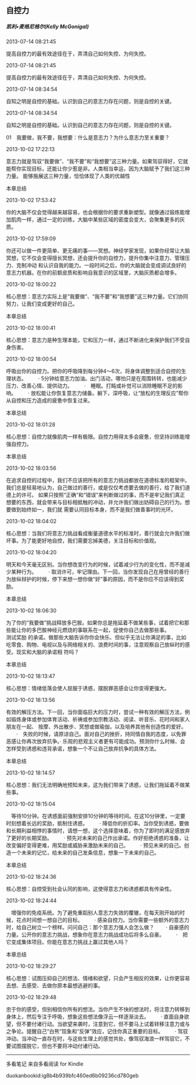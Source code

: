 ## 自控力

##### 凯利•麦格尼格尔(Kelly McGonigal)

  

2013-07-14 08:21:45

提高自控力的最有效途径在于，弄清自己如何失控、为何失控。

  

2013-07-14 08:21:45

提高自控力的最有效途径在于，弄清自己如何失控、为何失控。

  

2013-07-14 08:34:54

自知之明是自控的基础。认识到自己的意志力存在问题，则是自控的关键。

  

2013-07-14 08:34:54

自知之明是自控的基础。认识到自己的意志力存在问题，则是自控的关键。

  

  01　我要做，我不要，我想要：什么是意志力？为什么意志力至关重要？

  

2013-10-02 17:22:13

意志力就是驾驭“我要做”、“我不要”和“我想要”这三种力量。如果驾驭得好，它就能帮你实现目标，还能让你少惹是非。人类相当幸运，因为大脑赋予了我们这三种力量。
能够施展这三种力量，恰恰体现了人类的优越性

  

  本章总结

  

2013-10-02 17:53:42

你的大脑不仅会觉得越来越容易，也会根据你的要求重新塑型。就像通过锻炼能增加肌肉一样，通过一定的训练，大脑中某些区域的密度会变大，会聚集更多的灰质。

  

2013-10-02 17:59:09

你还可以做一件更简单、更无痛的事——冥想。神经学家发现，如果你经常让大脑冥想，它不仅会变得擅长冥想，还会提升你的自控力，提升你集中注意力、管理压力、克制冲动
和认识自我的能力。一段时间之后，你的大脑就会变成调试良好的意志力机器。在你的前额皮质和影响自我意识的区域里，大脑灰质都会增多。

  

2013-10-02 18:00:22

核心思想：意志力实际上是“我要做”、“我不要”和“我想要”这三种力量。它们协同努力，让我们变成更好的自己。

  

  本章总结

  

2013-10-02 18:00:41

核心思想：意志力是种生理本能，它和压力一样，通过不断进化来保护我们不受自身伤害。

  

2013-10-02 18:00:54

呼吸出你的自控力。把你的呼吸降到每分钟4～6次，将身体调整到适合自控的生理状态。 　　·
5分钟给意志力加油。出门活动，哪怕只是在周围转转，也能减少压力、改善心情、提供动力。 　　·　睡眠。打盹或补觉可以消除睡眠不足的影响。 　　·
放松能让你恢复意志力储备。躺下，深呼吸，让“放松的生理反应”帮你从自控和压力造成的疲惫中恢复过来。

  

  本章总结

  

2013-10-02 18:01:28

核心思想：自控力就像肌肉一样有极限。自控力用得太多会疲惫，但坚持训练能增强自控力。

  

  本章总结

  

2013-10-02 18:03:56

在追求自控的过程中，我们不应该把所有的意志力挑战都放在道德标准的框架中。我们总是轻易地认为，自己做过的善行，或是仅仅考虑要去做的善行，给了我们道德上的许可。
如果只按照“正确”和“错误”来判断做过的事，而不是牢记我们真正想要的东西，就会带来与目标相抵触的冲动，并允许我们做出妨碍自己的行为。想要做到始终如一，我们就
需要认同目标本身，而不是我们做善事时的光环。

  

2013-10-02 18:04:02

核心思想：当我们将意志力挑战看成衡量道德水平的标准时，善行就会允许我们做坏事。为了能更好地自控，我们需要忘掉美德，关注目标和价值观。

  

2013-10-02 18:04:20

明天和今天毫无区别。当你想改变行为的时候，试着减少行为的变化性，而不是减少某种行为。 　　·
取消许可，牢记理由。下一回，当你发现自己在用曾经的善行为放纵辩护的时候，停下来想一想你做“好”事的原因，而不是你应不应该得到奖励。

  

  本章总结

  

2013-10-02 18:06:30

为了你的“我要做”挑战释放多巴胺。如果你总是拖延着不做某些事，试着把它和那些能让你的多巴胺神经元燃烧的事联系在一起，促使你自己去做那些事。 　　·　测试奖励
的承诺。做那些大脑告诉你你会快乐、但似乎无法让你满足的事，比如吃零食、购物、电视以及与网络相关的、浪费时间的事，注意观察自己放纵时的感受。现实和大脑的承诺相
符吗？

  

  本章总结

  

2013-10-02 18:13:47

核心思想：情绪低落会使人屈服于诱惑，摆脱罪恶感会让你变得更强大。

  

2013-10-02 18:13:56

有效的解压方法。下一回，当你面临巨大的压力时，尝试一种有效的解压方法，例如锻炼身体或参加体育活动、祈祷或参加宗教活动、阅读、听音乐、花时间和家人朋友在一起、
按摩、外出散步、冥想或做瑜伽，以及培养其他有创造性的爱好。 　　·　失败的时候，请原谅自己。面对自己的挫折，持同情自我的态度，以免罪恶感让你再次放弃抗争。·
乐观的悲观主义者更有可能成功。预测你什么时候、会怎样受到诱惑和违背承诺，想象一个不让自己放弃抗争的具体方法。

  

  本章总结

  

2013-10-02 18:14:57

核心思想：我们无法明确地预知未来，这为我们带来了诱惑，让我们拖延着不做某些事。

  

2013-10-02 18:15:04

　等待10分钟。在诱惑面前强制安排10分钟的等待时间。在这10分钟里，一定要时刻想着长远的奖励，抵制住诱惑。 　　·
降低你的折扣率。当你受到诱惑，要做和长期利益相悖的事情时，请想一想，这个选择意味着，你为了即时的满足感放弃了更好的长期奖励。 　　·
预先对未来的自己作出承诺。作好拒绝诱惑的准备，让改变偏好变得更难，用奖励或威胁来激励未来的自己。 　　·
预见未来的自己。创造一个未来的记忆，给未来的自己发条信息，想象一下未来的自己。

  

  本章总结

  

2013-10-02 18:24:36

核心思想：自控受到社会认同的影响，这使得意志力和诱惑都具有传染性。

  

2013-10-02 18:24:44

　增强你的免疫系统。为了避免重蹈别人意志力失效的覆辙，在每天刚开始的时候，花点时间想一想自己的目标。 　　·
感染自控力。当你需要一些额外的意志力时，给自己树立一个榜样。问问自己：那个意志力强人会怎么做？ 　　·
自豪感的力量。公开你的意志力挑战，想象你在意志力挑战成功后将多么自豪。 　　·　把它变成集体项目。你能在意志力挑战上赢过其他人吗？

  

  本章总结

  

2013-10-02 18:29:27

核心思想：试图压抑自己的想法、情绪和欲望，只会产生相反的效果，让你更容易去想、去感受、去做你原本最想逃避的事。

  

2013-10-02 18:29:48

忠于你的感受，但别相信你所有的想法。当你产生不快的想法时，将注意力转移到身体上，然后专注于呼吸，想象这些想法像浮云一样逐渐淡去。 　　·
直面自身欲望，但不要付诸行动。当欲望来袭时，注意到它，但不要马上试着转移注意力或与之争论。提醒自己“白熊”现象和“反弹”效应，记住你真正重要的目标。 　　·
驾驭冲动。当冲动一直存在时，与这些生理上的感觉共处，像驾驭海浪一样驾驭它，不要试图摆脱它，但也不要将冲动付诸行动。

* * *

多看笔记 来自多看阅读 for Kindle

duokanbookid:ig8b4b939bfc460ed6b09236cd780geb

